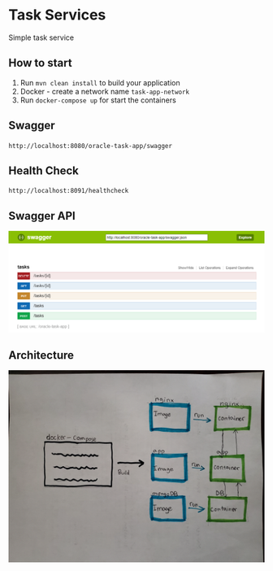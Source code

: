 # Task Services
 Simple task service

## How to start

1. Run `mvn clean install` to build your application
2. Docker - create a network name `task-app-network`
3. Run `docker-compose up` for start the containers
      

Swagger
---
`http://localhost:8080/oracle-task-app/swagger`

Health Check
---
`http://localhost:8091/healthcheck`


## Swagger API
![Preview](./imgs/swagger_task_api.png "Preview")

## Architecture 
![Preview](./imgs/code_structure.jpg "Preview")


